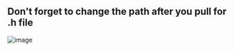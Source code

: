 ## Don't forget to change the path after you pull for .h file

![image](https://user-images.githubusercontent.com/58355275/220844811-8e7869aa-1870-4d7a-9522-cdd66caa9a71.png)


